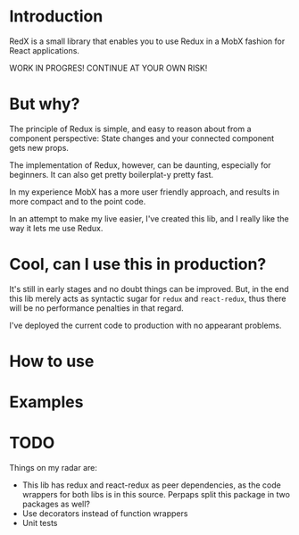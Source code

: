 # Introduction 
RedX is a small library that enables you to use Redux in a MobX fashion for React applications.

WORK IN PROGRES! CONTINUE AT YOUR OWN RISK!

# But why?
The principle of Redux is simple, and easy to reason about from a component perspective: State changes and your connected component gets new props.

The implementation of Redux, however, can be daunting, especially for beginners. It can also get pretty boilerplat-y pretty fast.

In my experience MobX has a more user friendly approach, and results in more compact and to the point code.

In an attempt to make my live easier, I've created this lib, and I really like the way it lets me use Redux.

# Cool, can I use this in production?

It's still in early stages and no doubt things can be improved. But, in the end this lib merely acts as syntactic sugar for `redux` and `react-redux`, thus there will be no performance penalties in that regard.

I've deployed the current code to production with no appearant problems.

# How to use

# Examples

# TODO

Things on my radar are:
* This lib has redux and react-redux as peer dependencies, as the code wrappers for both libs is in this source. Perpaps split this package in two packages as well?
* Use decorators instead of function wrappers
* Unit tests
